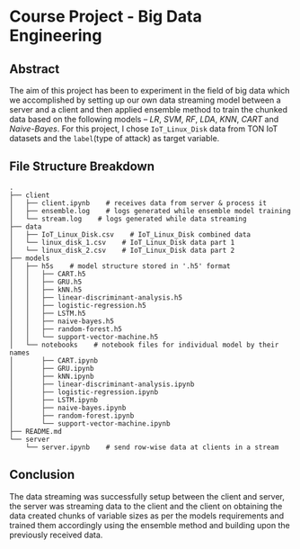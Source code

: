 # Course Project - Big Data Engineering

## Abstract

The aim of this project has been to experiment in the field of big data which we accomplished by setting up our own data streaming model between a server and a client and then applied ensemble method to train the chunked data based on the following models – *LR*, *SVM*, *RF*, *LDA*, *KNN*, *CART* and *Naive-Bayes*. For this project, I chose `IoT_Linux_Disk` data from TON IoT datasets and the `label`(type of attack) as target variable.

## File Structure Breakdown

```output
.
├── client
│   ├── client.ipynb    # receives data from server & process it
│   ├── ensemble.log    # logs generated while ensemble model training
│   └── stream.log    # logs generated while data streaming
├── data
│   ├── IoT_Linux_Disk.csv    # IoT_Linux_Disk combined data
│   └── linux_disk_1.csv    # IoT_Linux_Disk data part 1
│   └── linux_disk_2.csv    # IoT_Linux_Disk data part 2
├── models
│   ├── h5s    # model structure stored in '.h5' format
│   │   ├── CART.h5
│   │   ├── GRU.h5
│   │   ├── kNN.h5
│   │   ├── linear-discriminant-analysis.h5
│   │   ├── logistic-regression.h5
│   │   ├── LSTM.h5
│   │   ├── naive-bayes.h5
│   │   ├── random-forest.h5
│   │   └── support-vector-machine.h5
│   └── notebooks    # notebook files for individual model by their names
│       ├── CART.ipynb
│       ├── GRU.ipynb
│       ├── kNN.ipynb
│       ├── linear-discriminant-analysis.ipynb
│       ├── logistic-regression.ipynb
│       ├── LSTM.ipynb
│       ├── naive-bayes.ipynb
│       ├── random-forest.ipynb
│       └── support-vector-machine.ipynb
├── README.md
└── server
    └── server.ipynb    # send row-wise data at clients in a stream
```

## Conclusion

The data streaming was successfully setup between the client and server, the server was streaming data to the client and the client on obtaining the data created chunks of variable sizes as per the models requirements and trained them accordingly using the ensemble method and building upon the previously received data.
